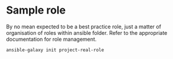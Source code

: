 # Sample role

By no mean expected to be a best practice role, just a matter of organisation of roles within ansible folder. Refer to the appropriate documentation for role management.

```
ansible-galaxy init project-real-role
```